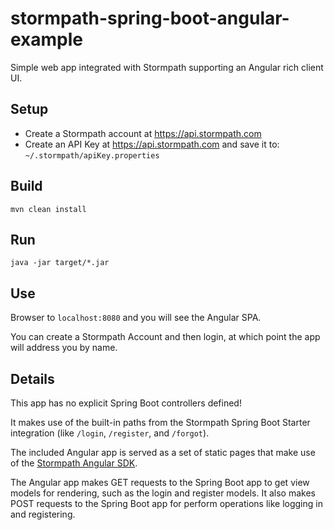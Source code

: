 # stormpath-spring-boot-angular-example

Simple web app integrated with Stormpath supporting an Angular rich client UI.

## Setup

* Create a Stormpath account at https://api.stormpath.com
* Create an API Key at https://api.stormpath.com and save it to: `~/.stormpath/apiKey.properties`

## Build

`mvn clean install`

## Run

`java -jar target/*.jar`

## Use

Browser to `localhost:8080` and you will see the Angular SPA.

You can create a Stormpath Account and then login, at which point the app will address you by name.

## Details

This app has no explicit Spring Boot controllers defined!

It makes use of the built-in paths from the Stormpath Spring Boot Starter integration (like `/login`, `/register`, and `/forgot`).

The included Angular app is served as a set of static pages that make use of the [Stormpath Angular SDK](https://github.com/stormpath/stormpath-sdk-angularjs).

The Angular app makes GET requests to the Spring Boot app to get view models for rendering, such as the login and register models.
It also makes POST requests to the Spring Boot app for perform operations like logging in and registering.
